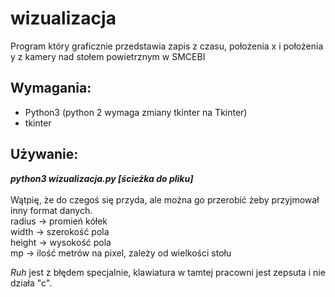 # wizualizacja
Program który graficznie przedstawia zapis z czasu, położenia x i położenia y z kamery nad stołem powietrznym w SMCEBI <br>
<h2>Wymagania:</h2>
<ul>
  <li>Python3 (python 2 wymaga zmiany tkinter na Tkinter)</li>
  <li>tkinter</li>
</ul>
 <h2>Używanie:</h2>
 <i><b>python3 wizualizacja.py [ścieżka do pliku]</b></i><br><br>
Wątpię, że do czegoś się przyda, ale można go przerobić żeby przyjmował inny format danych.<br>
radius -> promień kółek<br>
width -> szerokość pola<br>
height -> wysokość pola<br>
mp -> ilość metrów na pixel, zależy od wielkości stołu<br>

<i>Ruh</i> jest z błędem specjalnie, klawiatura w tamtej pracowni jest zepsuta i nie działa "c".
